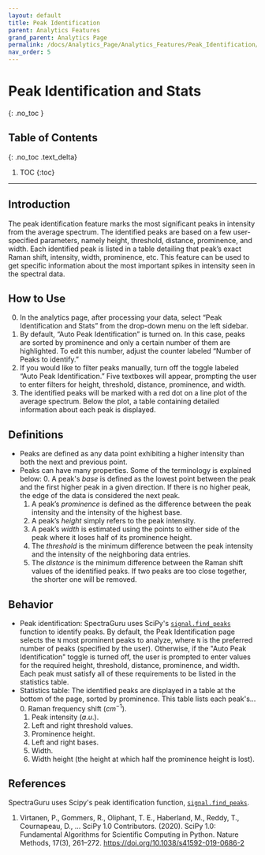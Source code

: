 ```yaml
---
layout: default
title: Peak Identification
parent: Analytics Features
grand_parent: Analytics Page
permalink: /docs/Analytics_Page/Analytics_Features/Peak_Identification/
nav_order: 5
---
```


# Peak Identification and Stats
{: .no_toc }

## Table of Contents
{: .no_toc .text_delta}

1. TOC
{:toc}

---

## Introduction

The peak identification feature marks the most significant peaks in intensity from the average spectrum. The identified peaks are based on a few user-specified parameters, namely height, threshold, distance, prominence, and width. Each identified peak is listed in a table detailing that peak’s exact Raman shift, intensity, width, prominence, etc. This feature can be used to get specific information about the most important spikes in intensity seen in the spectral data.

## How to Use

0. In the analytics page, after processing your data, select “Peak Identification and Stats” from the drop-down menu on the left sidebar.
1. By default, “Auto Peak Identification” is turned on. In this case, peaks are sorted by prominence and only a certain number of them are highlighted. To edit this number, adjust the counter labeled “Number of Peaks to identify.”
2. If you would like to filter peaks manually, turn off the toggle labeled “Auto Peak Identification.” Five textboxes will appear, prompting the user to enter filters for height, threshold, distance, prominence, and width.
3. The identified peaks will be marked with a red dot on a line plot of the average spectrum. Below the plot, a table containing detailed information about each peak is displayed.

## Definitions

- Peaks are defined as any data point exhibiting a higher intensity than both the next and previous point.
- Peaks can have many properties. Some of the terminology is explained below:
    0. A peak's *base* is defined as the lowest point between the peak and the first higher peak in a given direction. If there is no higher peak, the edge of the data is considered the next peak.
    1. A peak’s *prominence* is defined as the difference between the peak intensity and the intensity of the highest base.
    2. A peak’s *height* simply refers to the peak intensity.
    3. A peak’s *width* is estimated using the points to either side of the peak where it loses half of its prominence height.
    4. The *threshold* is the minimum difference between the peak intensity and the intensity of the neighboring data entries.
    5. The *distance* is the minimum difference between the Raman shift values of the identified peaks. If two peaks are too close together, the shorter one will be removed.

## Behavior

- Peak identification: SpectraGuru uses SciPy's [`signal.find_peaks`](https://docs.scipy.org/doc/scipy/reference/generated/scipy.signal.find_peaks.html) function to identify peaks. By default, the Peak Identification page selects the `N` most prominent peaks to analyze, where `N` is the preferred number of peaks (specified by the user). Otherwise, if the "Auto Peak Identification" toggle is turned off, the user is prompted to enter values for the required height, threshold, distance, prominence, and width. Each peak must satisfy all of these requirements to be listed in the statistics table.
- Statistics table: The identified peaks are displayed in a table at the bottom of the page, sorted by prominence. This table lists each peak's...
    0. Raman frequency shift (${cm}^{-1}$).
    1. Peak intensity ($a.u.$).
    2. Left and right threshold values.
    3. Prominence height.
    4. Left and right bases.
    5. Width.
    6. Width height (the height at which half the prominence height is lost).

## References

SpectraGuru uses Scipy's peak identification function, [`signal.find_peaks`](https://docs.scipy.org/doc/scipy/reference/generated/scipy.signal.find_peaks.html).

1. Virtanen, P., Gommers, R., Oliphant, T. E., Haberland, M., Reddy, T., Cournapeau, D., ... SciPy 1.0 Contributors. (2020). SciPy 1.0: Fundamental Algorithms for Scientific Computing in Python. Nature Methods, 17(3), 261–272. https://doi.org/10.1038/s41592-019-0686-2
